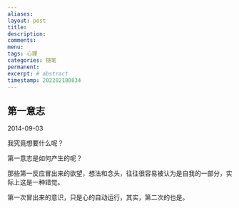 ```yaml
---
aliases:
layout: post
title:
description:
comments:
menu:
tags: 心理
categories: 随笔
permanent: 
excerpt: # abstract
timestamp: 202202180834
---
```


## 第一意志

2014-09-03  

我究竟想要什么呢？

第一意志是如何产生的呢？

那些第一反应冒出来的欲望，想法和念头，往往很容易被认为是自我的一部分，实际上这是一种错觉。

第一次冒出来的意识，只是心的自动运行，其实，第二次的也是。
